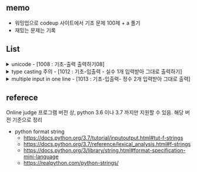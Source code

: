 ## memo
- 워밍업으로 codeup 사이트에서 기초 문제 100제 + a 풀기
- 재밌는 문제는 기록

## List

<details><summary>unicode - [1008 : 기초-출력 출력하기08]</summary>

- https://codeup.kr/problem.php?id=1008

  ```python
  print('\u250C\u252C\u2510\n\u251C\u253C\u2524\n\u2514\u2534\u2518\n')
  ```
- https://stackoverflow.com/a/1207479 - unicodedata.normalize
  ```python
  title = u"Klüft skräms inför på fédéral électoral große"
  import unicodedata
  unicodedata.normalize('NFKD', title).encode('ascii', 'ignore')
  >> 'Kluft skrams infor pa federal electoral groe'
  ```
</details>

<details><summary>type casting 주의 - [1012 : 기초-입출력 - 실수 1개 입력받아 그대로 출력하기]</summary> 

- https://codeup.kr/problem.php?id=1012
- input 자체를 형 변환시켜버리자. 그래야 밑에서 타입 형변환 실수가 줄어듦.
- float 로 출력하라고 해서 다시 formatting 해줌
- python 3.6 까지 지원해서 f-string 인식 못함. 

```python
  float_input = float(input())
  # print(f'{float_input:f}')
  print('{:f}'.format(float_input))
```
</details>

<details><summary>multiple input in one line - [1013 : 기초-입출력- 정수 2개 입력받아 그대로 출력]</summary>

- https://codeup.kr/problem.php?id=1013
- 변수명 짧게 쓰기 - input01, input02 대신 x,y
```python
  x, y = map(int,input().split())
  print(x, y)
```
</details>

## referece
Online judge 프로그램 버전 상, python 3.6 이나 3.7 까지만 지원할 수 있음. 해당 버전 기준으로 정리 
- python format string
  - https://docs.python.org/3.7/tutorial/inputoutput.html#tut-f-strings
  - https://docs.python.org/3.7/reference/lexical_analysis.html#f-strings
  - https://docs.python.org/3/library/string.html#format-specification-mini-language
  - https://realpython.com/python-strings/